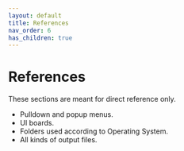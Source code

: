 ```yaml
---
layout: default
title: References
nav_order: 6
has_children: true
---
```

# References

These sections are meant for direct reference only.

* Pulldown and popup menus.
* UI boards.
* Folders used according to Operating System.
* All kinds of output files.
